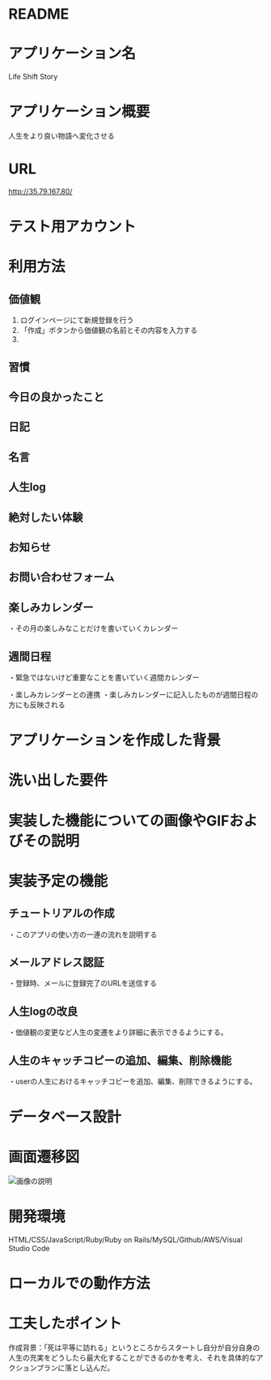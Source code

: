 # README

# アプリケーション名
 Life Shift Story

# アプリケーション概要

人生をより良い物語へ変化させる

# URL 
http://35.79.167.80/

# テスト用アカウント

# 利用方法
## 価値観
1. ログインページにて新規登録を行う
1. 「作成」ボタンから価値観の名前とその内容を入力する
1. 
## 習慣

## 今日の良かったこと

## 日記

## 名言

## 人生log

## 絶対したい体験

## お知らせ

## お問い合わせフォーム

## 楽しみカレンダー

・その月の楽しみなことだけを書いていくカレンダー

## 週間日程

・緊急ではないけど重要なことを書いていく週間カレンダー

・楽しみカレンダーとの連携
・楽しみカレンダーに記入したものが週間日程の方にも反映される

# アプリケーションを作成した背景 

# 洗い出した要件

# 実装した機能についての画像やGIFおよびその説明


# 実装予定の機能

## チュートリアルの作成
・このアプリの使い方の一連の流れを説明する

## メールアドレス認証
・登録時、メールに登録完了のURLを送信する

## 人生logの改良
・価値観の変更など人生の変遷をより詳細に表示できるようにする。

## 人生のキャッチコピーの追加、編集、削除機能
・userの人生におけるキャッチコピーを追加、編集、削除できるようにする。



# データベース設計




# 画面遷移図
![画像の説明](images/er.png "er")


# 開発環境

HTML/CSS/JavaScript/Ruby/Ruby on Rails/MySQL/Github/AWS/Visual Studio Code


# ローカルでの動作方法



# 工夫したポイント

作成背景：「死は平等に訪れる」というところからスタートし自分が自分自身の人生の充実をどうしたら最大化することができるのかを考え、それを具体的なアクションプランに落とし込んだ。
